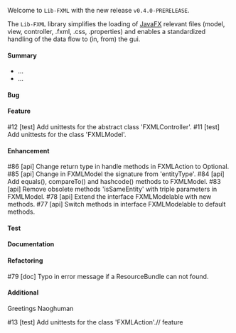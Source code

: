 Welcome to `Lib-FXML` with the new release `v0.4.0-PRERELEASE`.

The `Lib-FXML` library simplifies the loading of [JavaFX] relevant files (model, 
view, controller, .fxml, .css, .properties) and enables a standardized handling 
of the data flow to (in, from) the gui.



#### Summary
* ...
* ...



#### Bug



#### Feature
#12 [test] Add unittests for the abstract class 'FXMLController'.
#11 [test] Add unittests for the class 'FXMLModel'.



#### Enhancement
#86 [api] Change return type in handle methods in FXMLAction to Optional.
#85 [api] Change in FXMLModel the signature from 'entityType'.
#84 [api] Add equals(), compareTo() and hashcode() methods to FXMLModel.
#83 [api] Remove obsolete methods 'isSameEntity' with triple parameters in FXMLModel.
#78 [api] Extend the interface FXMLModelable with new methods.
#77 [api] Switch methods in interface FXMLModelable to default methods.



#### Test



#### Documentation



#### Refactoring
#79 [doc] Typo in error message if a ResourceBundle can not found.



#### Additional



Greetings
Naoghuman



[//]: # (Issues which will be integrated in this release)
#13 [test] Add unittests for the class 'FXMLAction'.// feature



[//]: # (Links)
[JavaFX]:http://docs.oracle.com/javase/8/javase-clienttechnologies.htm
